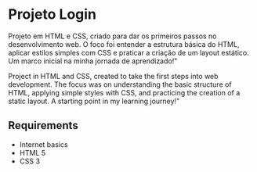 # Projeto Login

Projeto em HTML e CSS, criado para dar os primeiros passos no desenvolvimento web. O foco foi entender a estrutura básica do HTML, aplicar estilos simples com CSS e praticar a criação de um layout estático. Um marco inicial na minha jornada de aprendizado!"  

Project in HTML and CSS, created to take the first steps into web development. The focus was on understanding the basic structure of HTML, applying simple styles with CSS, and practicing the creation of a static layout. A starting point in my learning journey!"  

## Requirements

- Internet basics
- HTML 5
- CSS 3
